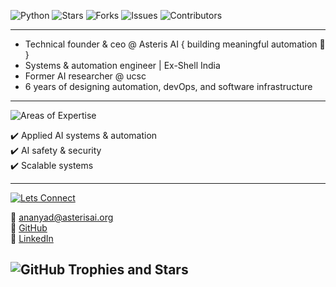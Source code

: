 ![Python](https://img.shields.io/badge/_Python-v3.12-F7C1D9?style=flat&logo=python&logoColor=FDF5E6&labelColor=8B5E83&logoSize=40)  ![Stars](https://img.shields.io/badge/Stars-2-FFF9C4?style=flat&labelColor=8B5E83&logo=github&logoColor=FDF5E6) ![Forks](https://img.shields.io/badge/Forks-0-C8E6C9?style=flat&labelColor=8B5E83&logo=github&logoColor=FDF5E6) 
![Issues](https://img.shields.io/badge/Issues-0-BBDEFB?style=flat&labelColor=8B5E83&logo=github&logoColor=FDF5E6) ![Contributors](https://img.shields.io/badge/Contributors-2-F8BBD0?style=flat&labelColor=8B5E83&logo=github&logoColor=FDF5E6)




---                        

- Technical founder & ceo @ Asteris AI { building meaningful automation 💫 }
- Systems & automation engineer | Ex-Shell India 
- Former AI researcher @ ucsc
- 6 years of designing automation, devOps, and software infrastructure  

---

![Areas of Expertise](https://img.shields.io/badge/Areas_of_Expertise-F7C1D9?style=flat&labelColor=8B5E83&logo=gear&logoColor=FDF5E6)


  ✔️ Applied AI systems & automation  
  ✔️ AI safety & security  
  ✔️ Scalable systems  

 
---

[![Lets Connect](https://img.shields.io/badge/Let’s_Connect-F7C1D9?style=flat&logo=googlechrome&logoColor=FDF5E6&labelColor=8B5E83)](mailto:founder@asterisai.org)

📧 [ananyad@asterisai.org](mailto:founder@asterisai.org)  
🔗 [GitHub](https://github.com/ananyadd)  
💼 [LinkedIn](https://www.linkedin.com/in/ananya-das-a3016059/)

## ![GitHub Trophies and Stars](https://img.shields.io/badge/GitHub_Trophies_&_Stars-F7C1D9?style=flat&labelColor=8B5E83&logo=github&logoColor=FDF5E6)

